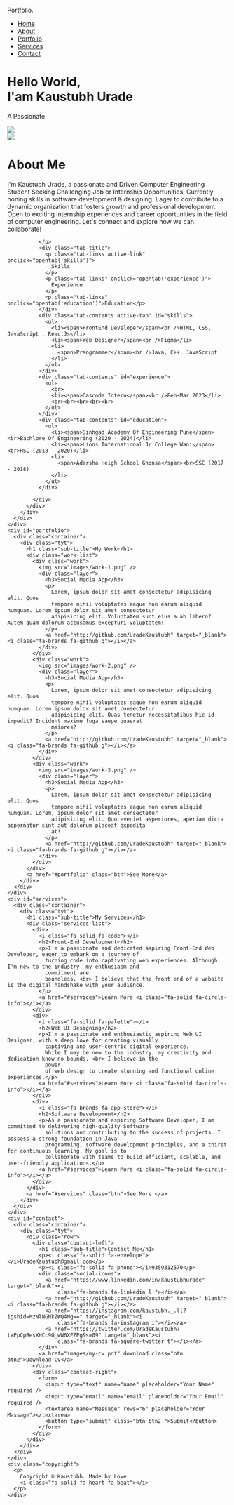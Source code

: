 <!DOCTYPE html>
<html lang="en">

<head>
  <meta charset="UTF-8" />
  <meta name="viewport" content="width=device-width, initial-scale=1.0" />
  <title>Kaustubh Urade</title>
  <link rel="icon" href="images/Logo.jpg">
  <link rel="stylesheet" href="style.css" />
  <link rel="preconnect" href="https://fonts.googleapis.com" />
  <link href="https://fonts.googleapis.com/css2?family=Poppins&family=Satisfy&display=swap" rel="stylesheet" />
  <link href="https://fonts.googleapis.com/css2?family=Chakra Petch&display=swap" rel="stylesheet">
  <script src="https://kit.fontawesome.com/30692d030a.js" crossorigin="anonymous"></script>
  <script src="https://unpkg.com/typed.js@2.0.15/dist/typed.umd.js"></script>
</head>

<body>
  <div id="header">
    <div class="containerr">
      <nav>
        <p class="logo">Portfolio.</p>
        <ul id="sidemenu">
          <li><a href="#header"> Home </a></li>
          <li><a href="#about"> About </a></li>
          <li><a href="#portfolio"> Portfolio </a></li>
          <li><a href="#services"> Services </a></li>
          <li><a href="#contact"> Contact </a></li>
          <i class="fas fa-times" onclick="closemenu()"></i>
        </ul>
        <i class="fas fa-bars" onclick="openmenu()"></i>
      </nav>
      <div class="banner">
        <div class="header-text">
          <h1>Hello World,<br>I'am Kaustubh Urade</h1>
          <p>A Passionate &nbsp;<span class="text"></span></p>
        </div>
        <div>
          <img src="images/banner-image.png">
        </div>
      </div>
    </div>
  </div>
  <div class="blr">
    <div id="about">
      <div class="container">
        <div class="tyt">
          <div class="row">
            <div class="about-col-1">
              <img src="images/user3.jpg" />
            </div>
            <div class="about-col-2">
              <h1 class="sub-title">About Me</h1>
              <p class="about-text">
                I'm Kaustubh Urade, a passionate and Driven Computer
                Engineering Student Seeking Challenging Job or Internship
                Opportunities. Currently honing skills in software development & designing. Eager
                to contribute to a dynamic organization that fosters growth and
                professional development. Open to exciting internship experiences
                and career opportunities in the field of computer engineering.
                Let's connect and explore how we can collaborate!

              </p>
              <div class="tab-title">
                <p class="tab-links active-link" onclick="opentab('skills')">
                  Skills
                </p>
                <p class="tab-links" onclick="opentab('experience')">
                  Experience
                </p>
                <p class="tab-links" onclick="opentab('education')">Education</p>
              </div>
              <div class="tab-contents active-tab" id="skills">
                <ul>
                  <li><span>FrontEnd Developer</span><br />HTML, CSS, JavaScript , ReactJs</li>
                  <li><span>Web Designer</span><br />Figma</li>
                  <li>
                    <span>Praogrammer</span><br />Java, C++, JavaScript
                  </li>
                </ul>
              </div>
              <div class="tab-contents" id="experience">
                <ul>
                  <br>
                  <li><span>Cascode Intern</span><br />Feb-Mar 2023</li>
                  <br><br><br><br><br>
                </ul>
              </div>
              <div class="tab-contents" id="education">
                <ul>
                  <li><span>Sinhgad Academy Of Engineering Pune</span><br>Bachlore Of Engineering (2020 - 2024)</li>
                  <li><span>Lions International Jr College Wani</span><br>HSC (2018 - 2020)</li>
                  <li>
                    <span>Adarsha Heigh School Ghonsa</span><br>SSC (2017 - 2018)
                  </li>
                </ul>
              </div>

            </div>
          </div>
        </div>
      </div>
    </div>
    <div id="portfolio">
      <div class="container">
        <div class="tyt">
          <h1 class="sub-title">My Work</h1>
          <div class="work-list">
            <div class="work">
              <img src="images/work-1.png" />
              <div class="layer">
                <h3>Social Media App</h3>
                <p>
                  Lorem, ipsum dolor sit amet consectetur adipisicing elit. Quos
                  tempore nihil voluptates eaque non earum aliquid numquam. Lorem ipsum dolor sit amet consectetur
                  adipisicing elit. Voluptatem sunt eius a ab libero? Autem quam dolorum accusamus excepturi voluptatem!
                </p>
                <a href="http://github.com/UradeKaustubh" target="_blank"><i class="fa-brands fa-github g"></i></a>
              </div>
            </div>
            <div class="work">
              <img src="images/work-2.png" />
              <div class="layer">
                <h3>Social Media App</h3>
                <p>
                  Lorem, ipsum dolor sit amet consectetur adipisicing elit. Quos
                  tempore nihil voluptates eaque non earum aliquid numquam. Lorem ipsum dolor sit amet consectetur
                  adipisicing elit. Quas tenetur necessitatibus hic id impedit? Incidunt maxime fuga saepe quaerat
                  maiores?
                </p>
                <a href="http://github.com/UradeKaustubh" target="_blank"><i class="fa-brands fa-github g"></i></a>
              </div>
            </div>
            <div class="work">
              <img src="images/work-3.png" />
              <div class="layer">
                <h3>Social Media App</h3>
                <p>
                  Lorem, ipsum dolor sit amet consectetur adipisicing elit. Quos
                  tempore nihil voluptates eaque non earum aliquid numquam. Lorem, ipsum dolor sit amet consectetur
                  adipisicing elit. Quo eveniet asperiores, aperiam dicta aspernatur sint aut dolorum placeat expedita
                  at!
                </p>
                <a href="http://github.com/UradeKaustubh" target="_blank"><i class="fa-brands fa-github g"></i></a>
              </div>
            </div>
          </div>
          <a href="#portfolio" class="btn">See More</a>
        </div>
      </div>
    </div>
    <div id="services">
      <div class="container">
        <div class="tyt">
          <h1 class="sub-title">My Services</h1>
          <div class="services-list">
            <div>
              <i class="fa-solid fa-code"></i>
              <h2>Front-End Development</h2>
              <p>I'm a passionate and dedicated aspiring Front-End Web Developer, eager to embark on a journey of
                turning code into captivating web experiences. Although I'm new to the industry, my enthusiasm and
                commitment are
                boundless. <br> I believe that the front end of a website is the digital handshake with your audience.
              </p>
              <a href="#services">Learn More <i class="fa-solid fa-circle-info"></i></a>
            </div>
            <div>
              <i class="fa-solid fa-palette"></i>
              <h2>Web UI Designing</h2>
              <p>I'm a passionate and enthusiastic aspiring Web UI Designer, with a deep love for creating visually
                captiving and user-centric digital experience.
                While I may be new to the industry, my creativity and dedication know no bounds. <br> I believe in the
                power
                of web design to create stunning and functional online experiences.</p>
              <a href="#services">Learn More <i class="fa-solid fa-circle-info"></i></a>
            </div>
            <div>
              <i class="fa-brands fa-app-store"></i>
              <h2>Software Development</h2>
              <p>As a passionate and aspiring Software Developer, I am committed to delivering high-quality Software
                solutions and contributing to the success of projects. I possess a strong foundation in Java
                programming, software development principles, and a thirst for continuous learning. My goal is to
                collaborate with teams to build efficient, scalable, and user-friendly applications.</p>
              <a href="#services">Learn More <i class="fa-solid fa-circle-info"></i></a>
            </div>
          </div>
          <a href="#services" class="btn">See More </a>
        </div>
      </div>
    </div>
    <div id="contact">
      <div class="container">
        <div class="tyt">
          <div class="row">
            <div class="contact-left">
              <h1 class="sub-title">Contact Me</h1>
              <p><i class="fa-solid fa-envelope"></i>UradeKaustubh@gmail.com</p>
              <p><i class="fa-solid fa-phone"></i>9359312570</p>
              <div class="social-icons">
                <a href="https://www.linkedin.com/in/kaustubhurade" target="_blank"><i
                    class="fa-brands fa-linkedin l "></i></a>
                <a href="http://github.com/UradeKaustubh" target="_blank"><i class="fa-brands fa-github g"></i></a>
                <a href="https://instagram.com/kaustubh._.ll?igshid=MzNlNGNkZWQ4Mg==" target="_blank"><i
                    class="fa-brands fa-instagram i"></i></a>
                <a href="https://twitter.com/UradeKaustubh?t=PpCpResXHCc9G_wW6XFZPg&s=09" target="_blank"><i
                    class="fa-brands fa-square-twitter t"></i></a>
              </div>
              <a href="images/my-cv.pdf" download class="btn btn2">Download CV</a>
            </div>
            <div class="contact-right">
              <form>
                <input type="text" name="name" placeholder="Your Name" required />
                <input type="email" name="email" placeholder="Your Email" required />
                <textarea name="Message" rows="6" placeholder="Your Massage"></textarea>
                <button type="submit" class="btn btn2 ">Submit</button>
              </form>
            </div>
          </div>
        </div>
      </div>
    </div>
    <div class="copyright">
      <p>
        Copyright ©️ Kaustubh. Made by Love
        <i class="fa-solid fa-heart fa-beat"></i>
      </p>
    </div>
  </div>
  </div>

  <script>
    var typed = new Typed('.text', {
      strings: ["Web Devloper ", "Web Designer", "Java Programmer ", "Gammer "],
      typeSpeed: 50,
      backSpeed: 50,
      backDelay: 1000,
      loop: true
    })
  </script>

  <script>
    var tablinks = document.getElementsByClassName("tab-links");
    var tabcontents = document.getElementsByClassName("tab-contents");

    function opentab(tabname) {
      for (tablink of tablinks) {
        tablink.classList.remove("active-link");
      }
      for (tabcontent of tabcontents) {
        tabcontent.classList.remove("active-tab");
      }
      event.currentTarget.classList.add("active-link");
      document.getElementById(tabname).classList.add("active-tab");
    }
  </script>
  <script>
    var sidemenu = document.getElementById("sidemenu");
    function openmenu() {
      sidemenu.style.right = "0";
    }
    function closemenu() {
      sidemenu.style.right = "-200px";
    }
  </script>
</body>

</html>
